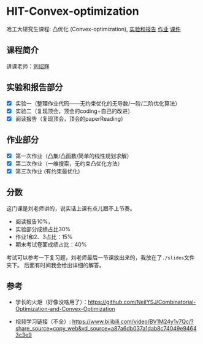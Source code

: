 # HIT-Convex-optimization

哈工大研究生课程: 凸优化 (Convex-optimization), [实验和报告](./lab) [作业](./homework) [课件](./slides)

## 课程简介

讲课老师：[刘绍辉](http://homepage.hit.edu.cn/liushaohui?lang=zh)

## 实验和报告部分
* [x] 实验一（整理作业代码——无约束优化的无导数/一阶/二阶优化算法）
* [x] 实验二（复现顶会，顶会的coding+自己的改进）
* [x] 阅读报告（复现顶会，顶会的paperReading）

## 作业部分

* [x] 第一次作业（凸集/凸函数/简单的线性规划求解）
* [x] 第二次作业（一维搜索，无约束凸优化方法）
* [x] 第三次作业 (有约束最优化)

## 分数

这门课是刘老师讲的，说实话上课有点儿跟不上节奏。

- 阅读报告10%，
- 实验部分成绩占比30%
- 作业1和2、3占比：15%
- 期末考试卷面成绩占比：40%

考试可以参考一下复习题，刘老师最后一节课放出来的，我放在了`./slides`文件夹下。
后面有时间我会给出详细的解答。

## 参考

- 学长的火炬（好像没啥用了）：https://github.com/NeilYSJ/Combinatorial-Optimization-and-Convex-Optimization

- 视频学习链接（不全）: https://www.bilibili.com/video/BV1M24y1v7Qc/?share_source=copy_web&vd_source=a87a6db037a1dab8c74049e94643c3e9